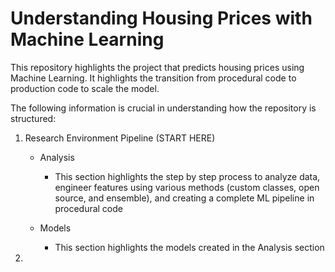 # Understanding Housing Prices with Machine Learning

This repository highlights the project that predicts housing prices using Machine Learning. It highlights the transition from procedural code to production code to scale the model.

The following information is crucial in understanding how the repository is structured:

1. Research Environment Pipeline (START HERE)
    * Analysis
        - This section highlights the step by step process to analyze data, engineer features using various methods (custom classes, open source, and ensemble), and creating a complete ML pipeline in procedural code

    * Models
        - This section highlights the models created in the Analysis section


2. 